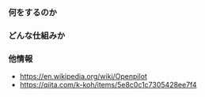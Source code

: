 
### 何をするのか
### どんな仕組みか

### 他情報
- https://en.wikipedia.org/wiki/Openpilot
- https://qiita.com/k-koh/items/5e8c0c1c7305428ee7f4
